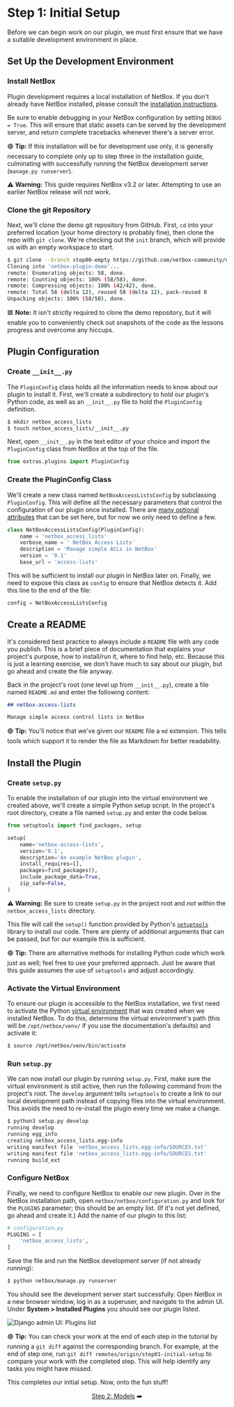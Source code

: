 # Step 1: Initial Setup

Before we can begin work on our plugin, we must first ensure that we have a suitable development environment in place.

## Set Up the Development Environment

### Install NetBox

Plugin development requires a local installation of NetBox. If you don't already have NetBox installed, please consult the [installation instructions](https://netbox.readthedocs.io/en/stable/installation/).

Be sure to enable debugging in your NetBox configuration by setting `DEBUG = True`. This will ensure that static assets can be served by the development server, and return complete tracebacks whenever there's a server error.

:green_circle: **Tip:** If this installation will be for development use only, it is generally necessary to complete only up to step three in the installation guide, culminating with successfully running the NetBox development server (`manage.py runserver`).

:warning: **Warning:** This guide requires NetBox v3.2 or later. Attempting to use an earlier NetBox release will not work.

### Clone the git Repository

Next, we'll clone the demo git repository from GitHub. First, `cd` into your preferred location (your home directory is probably fine), then clone the repo with `git clone`. We're checking out the `init` branch, which will provide us with an empty workspace to start.

```bash
$ git clone --branch step00-empty https://github.com/netbox-community/netbox-plugin-demo
Cloning into 'netbox-plugin-demo'...
remote: Enumerating objects: 58, done.
remote: Counting objects: 100% (58/58), done.
remote: Compressing objects: 100% (42/42), done.
remote: Total 58 (delta 12), reused 58 (delta 12), pack-reused 0
Unpacking objects: 100% (58/58), done.
```

:blue_square: **Note:** It isn't strictly required to clone the demo repository, but it will enable you to conveniently check out snapshots of the code as the lessons progress and overcome any hiccups.

## Plugin Configuration

### Create `__init__.py`

The `PluginConfig` class holds all the information needs to know about our plugin to install it. First, we'll create a subdirectory to hold our plugin's Python code, as well as an `__init__.py` file to hold the `PluginConfig` definition.

```bash
$ mkdir netbox_access_lists
$ touch netbox_access_lists/__init__.py
```

Next, open `__init__.py` in the text editor of your choice and import the `PluginConfig` class from NetBox at the top of the file.

```python
from extras.plugins import PluginConfig
```

### Create the PluginConfig Class

We'll create a new class named `NetBoxAccessListsConfig` by subclassing `PluginConfig`. This will define all the necessary parameters that control the configuration of our plugin once installed. There are [many optional attributes](https://netbox.readthedocs.io/en/stable/plugins/development/#pluginconfig-attributes) that can be set here, but for now we only need to define a few.

```python
class NetBoxAccessListsConfig(PluginConfig):
    name = 'netbox_access_lists'
    verbose_name = ' NetBox Access Lists'
    description = 'Manage simple ACLs in NetBox'
    version = '0.1'
    base_url = 'access-lists'
```

This will be sufficient to install our plugin in NetBox later on. Finally, we need to expose this class as `config` to ensure that NetBox detects it. Add this line to the end of the file:

```python
config = NetBoxAccessListsConfig
```

## Create a README

It's considered best practice to always include a `README` file with any code you publish. This is a brief piece of documentation that explains your project's purpose, how to install/run it, where to find help, etc. Because this is just a learning exercise, we don't have much to say about our plugin, but go ahead and create the file anyway.

Back in the project's root (one level up from `__init__.py`), create a file named `README.md` and enter the following content:

```markdown
## netbox-access-lists

Manage simple access control lists in NetBox
```

:green_circle: **Tip:** You'll notice that we've given our `README` file a `md` extension. This tells tools which support it to render the file as Markdown for better readability.

## Install the Plugin

### Create `setup.py`

To enable the installation of our plugin into the virtual environment we created above, we'll create a simple Python setup script. In the project's root directory, create a file named `setup.py` and enter the code below.

```python
from setuptools import find_packages, setup

setup(
    name='netbox-access-lists',
    version='0.1',
    description='An example NetBox plugin',
    install_requires=[],
    packages=find_packages(),
    include_package_data=True,
    zip_safe=False,
)
```

:warning: **Warning:** Be sure to create `setup.py` in the project root and _not_ within the `netbox_access_lists` directory.

This file will call the `setup()` function provided by Python's [`setuptools`](https://packaging.python.org/en/latest/guides/distributing-packages-using-setuptools/) library to install our code. There are plenty of additional arguments that can be passed, but for our example this is sufficient.

:green_circle: **Tip:** There are alternative methods for installing Python code which work just as well; feel free to use your preferred approach. Just be aware that this guide assumes the use of `setuptools` and adjust accordingly.

### Activate the Virtual Environment

To ensure our plugin is accessible to the NetBox installation, we first need to activate the Python [virtual environment](https://docs.python.org/3/library/venv.html) that was created when we installed NetBox. To do this, determine the virtual environment's path (this will be `/opt/netbox/venv/` if you use the documentation's defaults) and activate it:

```bash
$ source /opt/netbox/venv/bin/activate
```

### Run `setup.py`

We can now install our plugin by running `setup.py`. First, make sure the virtual environment is still active, then run the following command from the project's root. The `develop` argument tells `setuptools` to create a link to our local development path instead of copying files into the virtual environment. This avoids the need to re-install the plugin every time we make a change.

```bash
$ python3 setup.py develop
running develop
running egg_info
creating netbox_access_lists.egg-info
writing manifest file 'netbox_access_lists.egg-info/SOURCES.txt'
writing manifest file 'netbox_access_lists.egg-info/SOURCES.txt'
running build_ext
```

### Configure NetBox

Finally, we need to configure NetBox to enable our new plugin. Over in the NetBox installation path, open `netbox/netbox/configuration.py` and look for the `PLUGINS` parameter; this should be an empty list. (If it's not yet defined, go ahead and create it.) Add the name of our plugin to this list:

```python
# configuration.py
PLUGINS = [
    'netbox_access_lists',
]
```

Save the file and run the NetBox development server (if not already running):

```bash
$ python netbox/manage.py runserver
```

You should see the development server start successfully. Open NetBox in a new browser window, log in as a superuser, and navigate to the admin UI. Under **System > Installed Plugins** you should see our plugin listed.

![Django admin UI: Plugins list](/images/step01-django-admin-plugins.png)

:green_circle: **Tip:** You can check your work at the end of each step in the tutorial by running a `git diff` against the corresponding branch. For example, at the end of step one, run `git diff remotes/origin/step01-initial-setup` to compare your work with the completed step. This will help identify any tasks you might have missed.

This completes our initial setup. Now, onto the fun stuff!

<div align="center">

[Step 2: Models](/tutorial/step02-models.md) :arrow_right:

</div>

